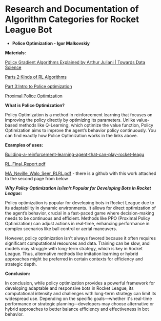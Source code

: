 # Research and Documentation of Algorithm Categories for Rocket League Bot

* **Police Optimization \- Igor Malkovskiy**

**Materials:**

[Policy Gradient Algorithms Explained by Arthur Juliani | Towards Data Science](https://towardsdatascience.com/an-intuitive-explanation-of-policy-gradient-part-1-reinforce-aa4392cbfd3c)

[Parts 2:Kinds of RL Algorithms](https://spinningup.openai.com/en/latest/spinningup/rl_intro2.html)

[Part 3:Intro to Police optimization](https://spinningup.openai.com/en/latest/spinningup/rl_intro3.html)

[Proximal Police Optimization](https://huggingface.co/blog/deep-rl-ppo)

**What is Police Optimization?**

Policy Optimization is a method in reinforcement learning that focuses on improving the policy directly by optimizing its parameters. Unlike value-based methods like Q-Learning, which optimize the value function, Policy Optimization aims to improve the agent’s behavior policy continuously. You can find exactly how Police Optimization works in the links above.

**Examples of uses:**

[Building-a-reinforcement-learning-agent-that-can-play-rocket-leagu](https://sohum-padhye.medium.com/building-a-reinforcement-learning-agent-that-can-play-rocket-league-5df59c69b1f5)

[RL_Final_Report.pdf](http://bryantmcarthur.com/Papers/RL_Final_Report.pdf)

[MA_Neville_Walo_Seer_RLRL.pdf](https://nevillewalo.ch/assets/docs/MA_Neville_Walo_Seer_RLRL.pdf) - there is a github with this work attached to the second page from below

***Why Policy Optimization is/Isn't Popular for Developing Bots in Rocket League:***

Policy optimization is popular for developing bots in Rocket League due to its adaptability in dynamic environments. It allows for direct optimization of the agent’s behavior, crucial in a fast-paced game where decision-making needs to be continuous and efficient. Methods like PPO (Proximal Policy Optimization) can adjust actions in real-time, enhancing performance in complex scenarios like ball control or aerial maneuvers.

However, policy optimization isn't always favored because it often requires significant computational resources and data. Training can be slow, and models may struggle with long-term strategy, which is key in Rocket League. Thus, alternative methods like imitation learning or hybrid approaches might be preferred in certain contexts for efficiency and strategic depth.

**Conclusion:**

In conclusion, while policy optimization provides a powerful framework for developing adaptable and responsive bots in Rocket League, its computational intensity and challenges with long-term strategy can limit its widespread use. Depending on the specific goals—whether it's real-time performance or strategic planning—developers may choose alternative or hybrid approaches to better balance efficiency and effectiveness in bot behavior.
